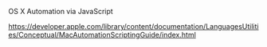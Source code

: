 OS X Automation via JavaScript

https://developer.apple.com/library/content/documentation/LanguagesUtilities/Conceptual/MacAutomationScriptingGuide/index.html
